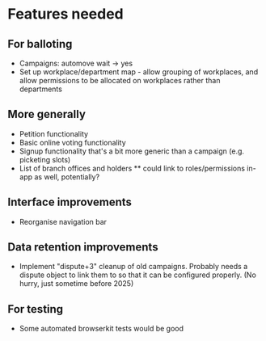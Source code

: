 # Features needed

## For balloting

* Campaigns: automove wait -> yes
* Set up workplace/department map - allow grouping of workplaces, and allow permissions to be allocated on workplaces rather than departments

## More generally

* Petition functionality
* Basic online voting functionality
* Signup functionality that's a bit more generic than a campaign (e.g. picketing slots)
* List of branch offices and holders
** could link to roles/permissions in-app as well, potentially?

## Interface improvements

* Reorganise navigation bar

## Data retention improvements

* Implement "dispute+3" cleanup of old campaigns. Probably needs a dispute object to link them to so that it can be configured properly. (No hurry, just sometime before 2025)

## For testing

* Some automated browserkit tests would be good
